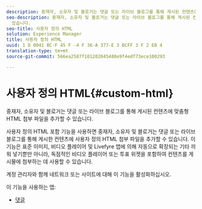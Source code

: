 ```yaml
---
description: 중재자, 소유자 및 블로거는 댓글 또는 라이브 블로그를 통해 게시된 컨텐츠에 맞춤형 HTML 첨부 파일을 추가할 수 있습니다.
seo-description: 중재자, 소유자 및 블로거는 댓글 또는 라이브 블로그를 통해 게시된 컨텐츠에 맞춤형 HTML 첨부 파일을 추가할 수
  있습니다.
seo-title: 사용자 정의 HTML
solution: Experience Manager
title: 사용자 정의 HTML
uuid: 1 D 0041 BC-F 45 F -4 F 36-A 377-E 3 BCFF 3 F 2 EB 4
translation-type: tm+mt
source-git-commit: 566ea2587f101202045488e9f4edf73ece100293

---
```



# 사용자 정의 HTML{#custom-html}

중재자, 소유자 및 블로거는 댓글 또는 라이브 블로그를 통해 게시된 컨텐츠에 맞춤형 HTML 첨부 파일을 추가할 수 있습니다.

사용자 정의 HTML 포함 기능을 사용하면 중재자, 소유자 및 블로거는 댓글 또는 라이브 블로그를 통해 게시한 컨텐츠에 사용자 정의 HTML 첨부 파일을 추가할 수 있습니다. 이 기능은 표준 이미지, 비디오 플레이어 및 Livefyre 앱에 의해 자동으로 확장되는 기타 끼워 넣기뿐만 아니라, 독점적인 비디오 플레이어 또는 투표 위젯을 포함하여 컨텐츠를 게시물에 첨부하는 데 사용할 수 있습니다.

계정 관리자와 함께 네트워크 또는 사이트에 대해 이 기능을 활성화하십시오.

이 기능을 사용하는 앱:

* [댓글](/help/using/c-about-apps/c-comments/c-comments.md)

